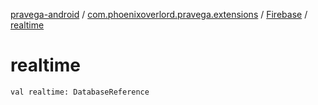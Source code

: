 [pravega-android](../../index.md) / [com.phoenixoverlord.pravega.extensions](../index.md) / [Firebase](index.md) / [realtime](./realtime.md)

# realtime

`val realtime: DatabaseReference`